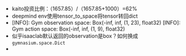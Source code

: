 - kaito投资比例：（1657.85）/（1657.85+1000）=62%
- deepmind env使用tensor_to_space将tensor转回dict
- [INFO]: Gym observation space: Box(-inf, inf, (1, 23), float32)
  [INFO]: Gym action space: Box(-inf, inf, (1, 9), float32)
- 似乎isaaclab默认返回的observation是box？如何换成`gymnasium.space.Dict`
-